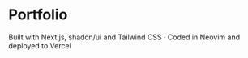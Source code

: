# Portfolio

Built with Next.js, shadcn/ui and Tailwind CSS · Coded in Neovim and deployed to Vercel
